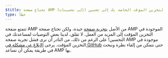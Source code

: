 ```yaml
---
$title: تحتاج صفحة AMP الموجودة في التخزين المؤقت الخاصة بك إلى تحسين (إلى تحسينات).
type: خطأ
---
```


تتمتع صفحة AMP من الأصل [بتجربة صفحة](https://developers.google.com/search/docs/guides/page-experience?hl=ar) جيدة، ولكن تحتاج صفحة AMP الموجودة في التخزين المؤقت إلى المزيد من العمل. لا تقلق، لدينا بعض التوصيات لمساعدتك في التحسين! على الرغم من ذلك، من النادر أن نرى فشل تجربة صفحة AMP موجودة في التخزين المؤقت. يرجى [ الإبلاغ عن مشكلة في GitHub](https://github.com/ampproject/amphtml/issues/new?assignees=&labels=Type:+Page+experience&template=page-experience.md&title=Page+experience+issue) حتى نتمكن من إلقاء نظرة ونبحث في طريقة يمكن أن تساعد AMP بها.
